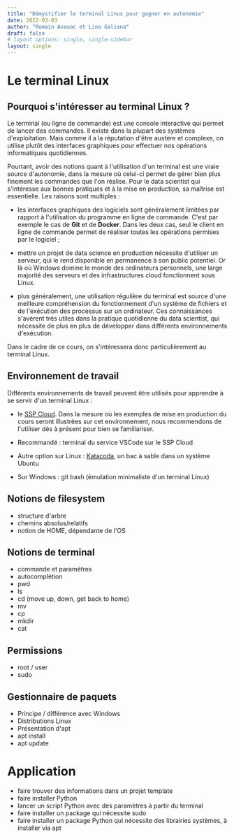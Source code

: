 ```yaml
---
title: "Démystifier le terminal Linux pour gagner en autonomie"
date: 2022-03-03
author: "Romain Avouac et Lino Galiana"
draft: false
# layout options: single, single-sidebar
layout: single
---
```




# Le terminal Linux
  
## Pourquoi s'intéresser au terminal Linux ?

Le terminal (ou ligne de commande) est une console interactive qui permet de lancer des commandes. Il existe dans la plupart des systèmes d'exploitation. Mais comme il a la réputation d'être austère et complexe, on utilise plutôt des interfaces graphiques pour effectuer nos opérations informatiques quotidiennes.

Pourtant, avoir des notions quant à l'utilisation d'un terminal est une vraie source d'autonomie, dans la mesure où celui-ci permet de gérer bien plus finement les commandes que l'on réalise. Pour le data scientist qui s'intéresse aux bonnes pratiques et à la mise en production, sa maîtrise est essentielle. Les raisons sont multiples :

- les interfaces graphiques des logiciels sont généralement limitées par rapport à l'utilisation du programme en ligne de commande. C'est par exemple le cas de **Git** et de **Docker**. Dans les deux cas, seul le client en ligne de commande permet de réaliser toutes les opérations permises par le logiciel ;

- mettre un projet de data science en production nécessite d'utiliser un serveur, qui le rend disponible en permanence à son public potentiel. Or là où Windows domine le monde des ordinateurs personnels, une large majorité des serveurs et des infrastructures cloud fonctionnent sous Linux.

- plus généralement, une utilisation régulière du terminal est source d'une meilleure compréhension du fonctionnement d'un système de fichiers et de l'exécution des processus sur un ordinateur. Ces connaissances s'avèrent très utiles dans la pratique quotidienne du data scientist, qui nécessite de plus en plus de développer dans différents environnements d'exécution.

Dans le cadre de ce cours, on s'intéressera donc particulièrement au terminal Linux.

## Environnement de travail

Différents environnements de travail peuvent être utilisés pour apprendre à se servir d'un terminal Linux :
- le [SSP Cloud](https://datalab.sspcloud.fr). Dans la mesure où les exemples de mise en production du cours seront illustrées sur cet environnement, nous recommendons de l'utiliser dès à présent pour bien se familiariser.

- Recommandé : terminal du service VSCode sur le SSP Cloud
- Autre option sur Linux : [Katacoda](https://katacoda.com/scenario-examples/courses/environment-usages/ubuntu-2004), un bac à sable dans un système Ubuntu
- Sur Windows : git bash (émulation minimaliste d'un terminal Linux)

## Notions de filesystem

- structure d'arbre
- chemins absolus/relatifs
- notion de HOME, dépendante de l'OS

## Notions de terminal

- commande et paramètres
- autocomplétion
- pwd
- ls
- cd (move up, down, get back to home)
- mv
- cp
- mkdir
- cat

## Permissions

- root / user
- sudo

## Gestionnaire de paquets

- Principe / différence avec Windows
- Distributions Linux
- Présentation d'apt
- apt install
- apt update



# Application

- faire trouver des informations dans un projet template
- faire installer Python
- lancer un script Python avec des paramètres à partir du terminal
- faire installer un package qui nécessite sudo
- faire installer un package Python qui nécessite des librairies systèmes, à installer via apt

